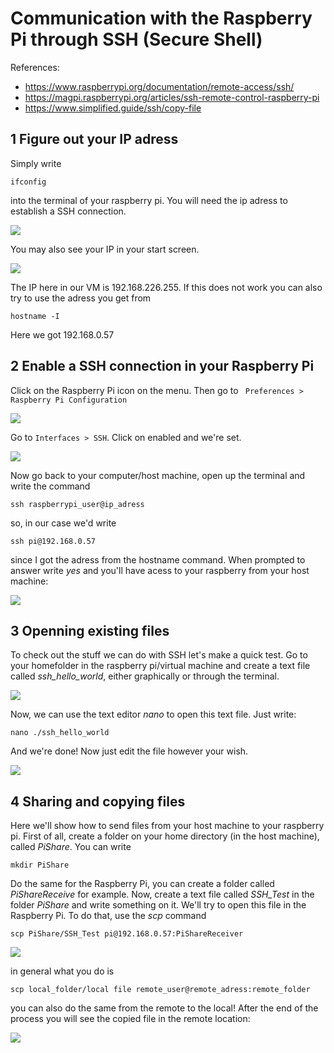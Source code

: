 # Communication with the Raspberry Pi through SSH (Secure Shell)

References:

- https://www.raspberrypi.org/documentation/remote-access/ssh/
- https://magpi.raspberrypi.org/articles/ssh-remote-control-raspberry-pi
- https://www.simplified.guide/ssh/copy-file

## 1 Figure out your IP adress

Simply write 

```shell
ifconfig
```
into the terminal of your raspberry pi. You will need the ip adress to establish a SSH connection.

![](images/SSH2.png)

You may also see your IP in your start screen. 

![](images/SSH1.png)

The IP here in our VM is 192.168.226.255. If this does not work you can also try to use the adress you get from

```shell
hostname -I
```

Here we got 192.168.0.57

## 2 Enable a SSH connection in your Raspberry Pi

Click on the Raspberry Pi icon on the menu. Then go to ``` Preferences > Raspberry Pi Configuration```

![](images/SSH3.png)

Go to ``` Interfaces > SSH ```. Click on enabled and we're set. 

![](images/SSH4.png)

Now go back to your computer/host machine, open up the terminal and write the command

```
ssh raspberrypi_user@ip_adress
``` 

so, in our case we'd write

```
ssh pi@192.168.0.57
``` 

since I got the adress from the hostname command. When prompted to answer write *yes* and you'll have acess to your raspberry from your host machine:

![](images/SSH5.png)

## 3 Openning existing files

To check out the stuff we can do with SSH let's make a quick test. Go to your homefolder in the raspberry pi/virtual machine and create a text file called *ssh_hello_world*, either graphically or through the terminal. 

![](images/SSH_Test1.png)

Now, we can use the text editor *nano* to open this text file. Just write:

```
nano ./ssh_hello_world
```

And we're done! Now just edit the file however your wish.

![](images/SSH_Test2.png)

## 4 Sharing and copying files

Here we'll show how to send files from your host machine to your raspberry pi. First of all, create a folder on your home directory (in the host machine), called *PiShare*. You can write

```(shell)
mkdir PiShare
``` 

Do the same for the Raspberry Pi, you can create a folder called *PiShareReceive* for example. Now, create a text file called *SSH_Test* in the folder *PiShare* and write something on it. We'll try to open this file in the Raspberry Pi. To do that, use the *scp* command

```
scp PiShare/SSH_Test pi@192.168.0.57:PiShareReceiver
``` 

![](images/SSH_Test3.png)

in general what you do is

```
scp local_folder/local file remote_user@remote_adress:remote_folder
``` 

you can also do the same from the remote to the local! After the end of the process you will see the copied file in the remote location:

![](images/SSH_Test4.png)
